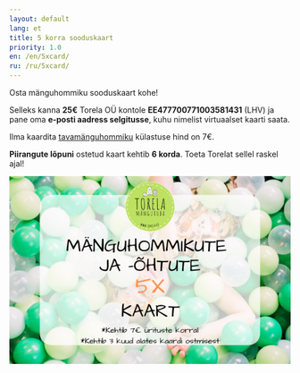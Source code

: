 ```yaml
---
layout: default
lang: et
title: 5 korra sooduskaart
priority: 1.0
en: /en/5xcard/
ru: /ru/5xcard/
---
```


Osta mänguhommiku sooduskaart kohe!

Selleks kanna **25€** Torela OÜ kontole **EE477700771003581431** (LHV) ja pane oma **e-posti aadress selgitusse**, kuhu nimelist virtuaalset kaarti saata.

Ilma kaardita [tavamänguhommiku](/syndmused/) külastuse hind on 7€.

**Piirangute lõpuni** ostetud kaart kehtib **6 korda**. Toeta Torelat sellel raskel ajal!

![kaart](/syndmused/5x-kaart.png "Kaardi näidis")
